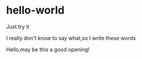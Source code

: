 # hello-world

Just try it

I really don't know to say what,so I write these words

Hello,may be this a good opening!
